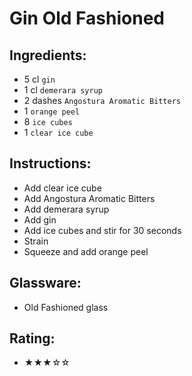 # Gin Old Fashioned

## Ingredients:
- 5 cl `gin`
- 1 cl `demerara syrup`
- 2 dashes `Angostura Aromatic Bitters`
- 1 `orange peel`
- 8 `ice cubes`
- 1 `clear ice cube`

## Instructions:
- Add clear ice cube
- Add Angostura Aromatic Bitters
- Add demerara syrup
- Add gin
- Add ice cubes and stir for 30 seconds
- Strain
- Squeeze and add orange peel

## Glassware:
- Old Fashioned glass

## Rating:
- ★★★☆☆